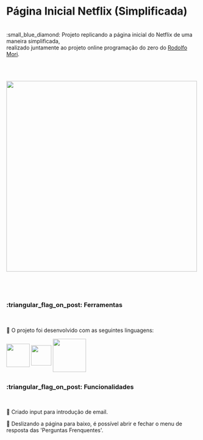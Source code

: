# Página Inicial Netflix (Simplificada)
<br>
:small_blue_diamond: Projeto replicando a página inicial do Netflix de uma maneira simplificada, <br>realizado juntamente ao projeto online programação do zero do
<a href="https://github.com/rodolfomori?tab=repositories">Rodolfo Mori</a>.

<br><br>

<img align="center" width="500px" 
src="https://raw.githubusercontent.com/camilaMrt/Pagina-Inicial-Netflix-simplificada/cdb81c4a1c22742af330572d272cf71036d2a716/img/gif%20netflix.gif"> 

<br><br>

##

<h3>:triangular_flag_on_post: Ferramentas</h3> <br>

:small_blue_diamond: O projeto foi desenvolvido com as seguintes linguagens: &emsp;&emsp;

<img width="61" align="center" src="https://img.shields.io/badge/HTML5-E34F26?style=for-the-badge&logo=html5&logoColor=white">
<img width="53" align="center" src="https://img.shields.io/badge/CSS3-1572B6?style=for-the-badge&logo=css3&logoColor=white">
<img width="87" align="center" src="https://img.shields.io/badge/JavaScript-323330?style=for-the-badge&logo=javascript&logoColor=F7DF1E">

##

<h3>:triangular_flag_on_post: Funcionalidades</h3> <br>

:small_blue_diamond: Criado input para introdução de email.

:small_blue_diamond: Deslizando a página para baixo, é possível abrir e fechar o menu de resposta das 'Perguntas Frenquentes'.
